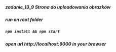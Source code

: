 ##### zadanie_13_9 Strona do uploadowania obrazków
##### run on root folder
##### `npm install && npm start`
##### open url http://localhost:9000 in your browser
